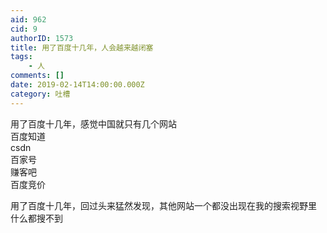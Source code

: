 ```yaml
---
aid: 962
cid: 9
authorID: 1573
title: 用了百度十几年，人会越来越闭塞
tags:
    - 人
comments: []
date: 2019-02-14T14:00:00.000Z
category: 吐槽
---
```


用了百度十几年，感觉中国就只有几个网站  
百度知道  
csdn  
百家号  
赚客吧  
百度竞价

用了百度十几年，回过头来猛然发现，其他网站一个都没出现在我的搜索视野里  
什么都搜不到
